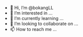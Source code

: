 - 👋 Hi, I’m @bokangLL
- 👀 I’m interested in ...
- 🌱 I’m currently learning ...
- 💞️ I’m looking to collaborate on ...
- 📫 How to reach me ...

<!---
bokangLL/bokangLL is a ✨ special ✨ repository because its `README.md` (this file) appears on your GitHub profile.
You can click the Preview link to take a look at your changes.
--->
